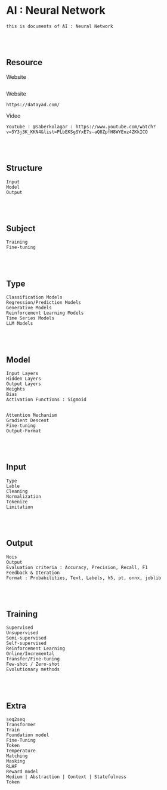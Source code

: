 <!--------------------------------------------------------------------------------- Description -->
# AI : Neural Network
    this is documents of AI : Neural Network

<!--------------------------------------------------------------------------------- Resource -->
<br><br>

## Resource
<!-------------------------- Book -->
Website
```
```
<!-------------------------- Website -->
Website
```
https://datayad.com/
```
<!-------------------------- Video -->
Video
```
Youtube : @saberkolagar : https://www.youtube.com/watch?v=5Y3j3K_KKN4&list=PLbEKSgSYxE7s-aQ8ZpfH8WYEnz4ZKkICO
```

<!--------------------------------------------------------------------------------- Structure -->
<br><br>

## Structure
```
Input
Model
Output
```

<!--------------------------------------------------------------------------------- Subject -->
<br><br>

## Subject
```
Training
Fine-tuning
```

<!--------------------------------------------------------------------------------- Type -->
<br><br>

## Type
```
Classification Models
Regression/Prediction Models
Generative Models
Reinforcement Learning Models
Time Series Models
LLM Models
```


<!--------------------------------------------------------------------------------- Model -->
<br><br>

## Model
```
Input Layers
Hidden Layers
Output Layers
Weights
Bias
Activation Functions : Sigmoid


Attention Mechanism
Gradient Descent
Fine-tuning
Output-Format
```


<!--------------------------------------------------------------------------------- Input -->
<br><br>

## Input
```
Type
Lable
Cleaning
Normalization
Tokenize
Limitation
```

<!--------------------------------------------------------------------------------- Output -->
<br><br>

## Output
```
Nois
Output 
Evaluation criteria : Accuracy, Precision, Recall, F1
Feedback & Iteration
Format : Probabilities, Text, Labels, h5, pt, onnx, joblib
```

<!--------------------------------------------------------------------------------- Training -->
<br><br>

## Training
```
Supervised
Unsupervised
Semi-supervised
Self-supervised
Reinforcement Learning
Online/Incremental
Transfer/Fine-tuning
Few-shot / Zero-shot
Evolutionary methods
```

<!--------------------------------------------------------------------------------- Extra -->
<br><br>

## Extra
```
seq2seq
Transformer
Train
Foundation model
Fine-Tuning
Token
Temperature
Matching
Masking
RLHF
Reward model
Medium | Abstraction | Context | Statefulness
Token
```